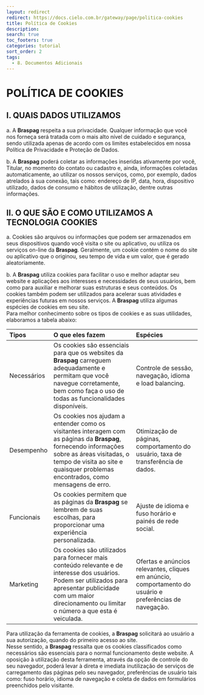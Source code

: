 ```yaml
---
layout: redirect
redirect: https://docs.cielo.com.br/gateway/page/politica-cookies
title: Política de Cookies
description:
search: true
toc_footers: true
categories: tutorial
sort_order: 2
tags:
  - 8. Documentos Adicionais
---
```


# POLÍTICA DE COOKIES

## I. QUAIS DADOS UTILIZAMOS

a. A **Braspag** respeita a sua privacidade. Qualquer informação que você nos forneça será tratada com o mais alto nível de cuidado e segurança, 
sendo utilizada apenas de acordo com os limites estabelecidos em nossa Política de Privacidade e Proteção de Dados.

b. A **Braspag** poderá coletar as informações inseridas ativamente por você, Titular, no momento do contato ou cadastro e, ainda, informações coletadas automaticamente, ao utilizar os nossos serviços, como, por exemplo, dados atrelados à sua conexão, tais como: endereço de IP, data, hora, dispositivo utilizado, dados de consumo e hábitos de utilização, dentre outras informações.

## II. O QUE SÃO E COMO UTILIZAMOS A TECNOLOGIA COOKIES

a. Cookies são arquivos ou informações que podem ser armazenados em seus dispositivos quando você visita o site ou aplicativo, ou utiliza os serviços on-line da **Braspag**. 
Geralmente, um cookie contém o nome do site ou aplicativo que o originou, seu tempo de vida e um valor, que é gerado aleatoriamente. 

b. A **Braspag** utiliza cookies para facilitar o uso e melhor adaptar seu website e aplicações aos interesses e necessidades de seus usuários, bem como para auxiliar e melhorar suas estruturas e seus conteúdos. Os cookies também podem ser utilizados para acelerar suas atividades e experiências futuras em nossos serviços. A **Braspag** utiliza algumas espécies de cookies em seu site. 
<br/>Para melhor conhecimento sobre os tipos de cookies e as suas utilidades, elaboramos a tabela abaixo:

|Tipos|O que eles fazem| Espécies|
|:-|:-|:-|
|Necessários|Os cookies são essenciais para que os websites da **Braspag** carreguem adequadamente e permitam que você navegue corretamente, bem como faça o uso de todas as funcionalidades disponíveis.|Controle de sessão, navegação, idioma e load balancing.|
|Desempenho|Os cookies nos ajudam a entender como os visitantes interagem com as páginas da **Braspag**, fornecendo informações sobre as áreas visitadas, o tempo de visita ao site e quaisquer problemas encontrados, como mensagens de erro.|Otimização de páginas, comportamento do usuário, taxa de transferência de dados.|
|Funcionais|Os cookies permitem que as páginas da **Braspag** se lembrem de suas escolhas, para proporcionar uma experiência personalizada.|Ajuste de idioma e fuso horário e painés de rede social.|
|Marketing|Os cookies são utilizados para fornecer mais conteúdo relevante e de interesse dos usuários. Podem ser utilizados para apresentar publicidade com um maior direcionamento ou limitar o número a que esta é veiculada.|Ofertas e anúncios relevantes, cliques em anúncio, comportamento do usuário e preferências de navegação.|

Para utilização da ferramenta de cookies, a **Braspag** solicitará ao usuário a sua autorização, quando do primeiro acesso ao site.
<br/>Nesse sentido, a **Braspag** ressalta que os cookies classificados como necessários são essenciais para o normal funcionamento deste website. A oposição à utilização desta ferramenta, através da opção de controle do seu navegador, poderá levar à direta e imediata inutilização de serviços de carregamento das páginas pelo seu navegador, preferências de usuário tais como: fuso horário, idioma de navegação e coleta de dados em formulários preenchidos pelo visitante.
